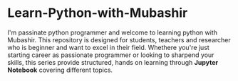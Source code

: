 # Learn-Python-with-Mubashir
I'm passinate python programmer and welcome to learning python with Mubashir. This repository is designed for students, teachers and researcher who is beginner and want to excel in their field. Whethere you're just starting career as passionate programmer or looking to sharpend your skills, this series provide structured, hands on learning through **Jupyter Notebook** covering different topics.
